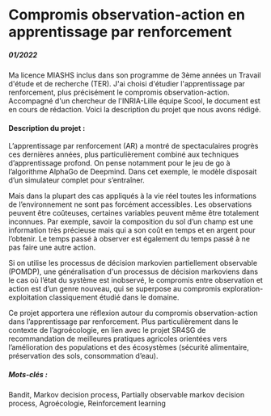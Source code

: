 <!-- Apprentissage par renforcement -->
# Compromis observation-action en apprentissage par renforcement
##### 01/2022
Ma licence MIASHS inclus dans son programme de 3ème années un Travail d'étude et de recherche (TER). J'ai choisi d'étudier l'apprentissage par renforcement, plus précisément le compromis observation-action. Accompagné d'un chercheur de l'INRIA-Lille équipe Scool, le document est en cours de rédaction. Voici la description du projet que nous avons rédigé.

#### Description du projet :

L’apprentissage par renforcement (AR) a montré de spectaculaires progrès ces dernières années, plus particulièrement combiné aux techniques d’apprentissage profond. On pense notamment pour le jeu de go à l’algorithme AlphaGo de Deepmind. Dans cet exemple, le modèle disposait d’un simulateur complet pour s’entraîner. 

Mais dans la plupart des cas appliqués à la vie réel toutes les informations de l’environnement ne sont pas forcément accessibles. Les observations peuvent être coûteuses, certaines variables peuvent même être totalement inconnues. Par
exemple, savoir la composition du sol d’un champ est une information très précieuse mais qui a son coût en temps et en argent pour l’obtenir. Le temps passé à observer est également du temps passé à ne pas faire une autre action. 

Si on utilise les processus de décision markovien partiellement observable (POMDP), une généralisation d'un processus de décision markoviens dans le cas où l’état du système est inobservé, le compromis entre observation et action est d’un genre nouveau, qui se superpose au compromis exploration-exploitation classiquement étudié dans le domaine. 

Ce projet apportera une réflexion autour du compromis observation-action dans l’apprentissage par renforcement. Plus particulièrement dans le contexte de l’agroécologie, en lien avec le projet SR4SG de recommandation de meilleures pratiques agricoles orientées vers l’amélioration des populations et des écosystèmes (sécurité alimentaire, préservation des sols, consommation d’eau). 

##### Mots-clés :
Bandit, Markov decision process, Partially observable markov decision process, Agroécologie, Reinforcement learning